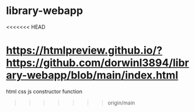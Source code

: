 # library-webapp

<<<<<<< HEAD

https://htmlpreview.github.io/?https://github.com/dorwinl3894/library-webapp/blob/main/index.html 
=======
html
css
js
  constructor function
  
>>>>>>> origin/main
